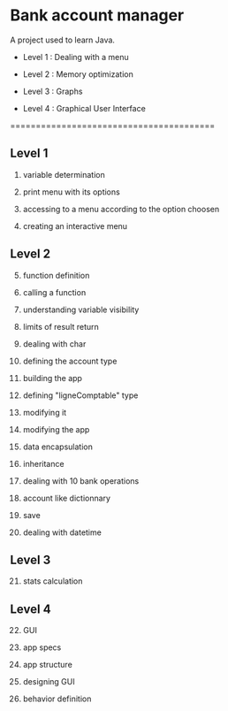 # Bank account manager 

A project used to learn Java.

- Level 1 : Dealing with a menu

- Level 2 : Memory optimization

- Level 3 : Graphs

- Level 4 : Graphical User Interface

========================================
## Level 1 
1. variable determination 

2. print menu with its options

3. accessing to a menu according to the option choosen

4. creating an interactive menu 

## Level 2
5. function definition

6. calling a function

7. understanding variable visibility

8. limits of result return

9. dealing with char

10. defining the account type

11. building the app

12. defining "ligneComptable" type

13. modifying it

14. modifying the app

15. data encapsulation

16. inheritance

17. dealing with 10 bank operations

18. account like dictionnary

19. save

20. dealing with datetime

## Level 3 
21. stats calculation

## Level 4
22. GUI

23. app specs

24. app structure

25. designing GUI

26. behavior definition 
